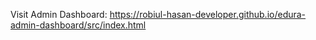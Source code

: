 Visit Admin Dashboard: https://robiul-hasan-developer.github.io/edura-admin-dashboard/src/index.html
